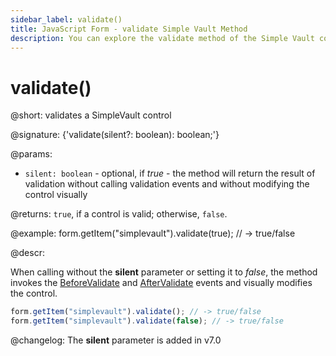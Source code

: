```yaml
---
sidebar_label: validate()
title: JavaScript Form - validate Simple Vault Method 
description: You can explore the validate method of the Simple Vault control of Form in the documentation of the DHTMLX JavaScript UI library. Browse developer guides and API reference, try out code examples and live demos, and download a free 30-day evaluation version of DHTMLX Suite.
---
```


# validate()

@short: validates a SimpleVault control

@signature: {'validate(silent?: boolean): boolean;'}

@params:
- `silent: boolean` - optional, if *true* - the method will return the result of validation without calling validation events and without modifying the control visually

@returns:
`true`, if a control is valid; otherwise, `false`.

@example:
form.getItem("simplevault").validate(true);
// -> true/false

@descr:

When calling without the  **silent** parameter or setting it to *false*, the method invokes the [BeforeValidate](form/api/simplevault/simplevault_beforevalidate_event.md) and [AfterValidate](form/api/simplevault/simplevault_aftervalidate_event.md) events and visually modifies the control.

~~~js
form.getItem("simplevault").validate(); // -> true/false
form.getItem("simplevault").validate(false); // -> true/false
~~~

@changelog:
The **silent** parameter is added in v7.0